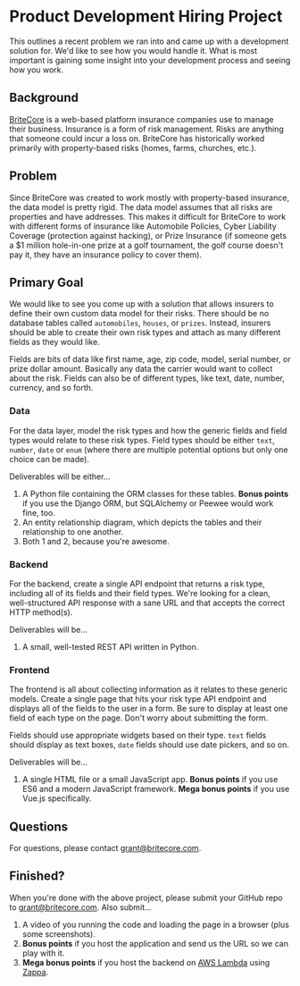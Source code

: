 # Product Development Hiring Project

This outlines a recent problem we ran into and came up with a development solution for. We'd like to see how you would handle it. What is most important is gaining some insight into your development process and seeing how you work.

## Background

[BriteCore](http://www.britecore.com/) is a web-based platform insurance companies use to manage their business. Insurance is a form of risk management. Risks are anything that someone could incur a loss on. BriteCore has historically worked primarily with property-based risks (homes, farms, churches, etc.).

## Problem

Since BriteCore was created to work mostly with property-based insurance, the data model is pretty rigid. The data model assumes that all risks are properties and have addresses. This makes it difficult for BriteCore to work with different forms of insurance like Automobile Policies, Cyber Liability Coverage (protection against hacking), or Prize Insurance (if someone gets a $1 million hole-in-one prize at a golf tournament, the golf course doesn't pay it, they have an insurance policy to cover them).

## Primary Goal

We would like to see you come up with a solution that allows insurers to define their own custom data model for their risks. There should be no database tables called `automobiles`, `houses`, or `prizes`. Instead, insurers should be able to create their own risk types and attach as many different fields as they would like.

Fields are bits of data like first name, age, zip code, model, serial number, or prize dollar amount. Basically any data the carrier would want to collect about the risk. Fields can also be of different types, like text, date, number, currency, and so forth.

### Data

For the data layer, model the risk types and how the generic fields and field types would relate to these risk types. Field types should be either `text`, `number`, `date` or `enum` (where there are multiple potential options but only one choice can be made).

Deliverables will be either...

1. A Python file containing the ORM classes for these tables. **Bonus points** if you use the Django ORM, but SQLAlchemy or Peewee would work fine, too.
2. An entity relationship diagram, which depicts the tables and their relationship to one another.
3. Both 1 and 2, because you're awesome.

### Backend

For the backend, create a single API endpoint that returns a risk type, including all of its fields and their field types. We're looking for a clean, well-structured API response with a sane URL and that accepts the correct HTTP method(s).

Deliverables will be...

1. A small, well-tested REST API written in Python.

### Frontend

The frontend is all about collecting information as it relates to these generic models. Create a single page that hits your risk type API endpoint and displays all of the fields to the user in a form. Be sure to display at least one field of each type on the page. Don't worry about submitting the form.

Fields should use appropriate widgets based on their type. `text` fields should display as text boxes, `date` fields should use date pickers, and so on.

Deliverables will be...

1. A single HTML file or a small JavaScript app. **Bonus points** if you use ES6 and a modern JavaScript framework. **Mega bonus points** if you use Vue.js specifically.

## Questions

For questions, please contact grant@britecore.com.

## Finished?

When you're done with the above project, please submit your GitHub repo to grant@britecore.com. Also submit...

1. A video of you running the code and loading the page in a browser (plus some screenshots).
2. **Bonus points** if you host the application and send us the URL so we can play with it.
3. **Mega bonus points** if you host the backend on [AWS Lambda](https://aws.amazon.com/lambda/) using [Zappa](https://github.com/Miserlou/Zappa).